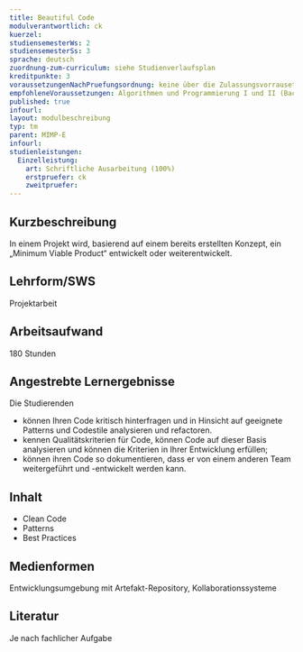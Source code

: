 ```yaml
---
title: Beautiful Code
modulverantwortlich: ck
kuerzel: 
studiensemesterWs: 2
studiensemesterSs: 3
sprache: deutsch
zuordnung-zum-curriculum: siehe Studienverlaufsplan
kreditpunkte: 3
voraussetzungenNachPruefungsordnung: keine über die Zulassungsvorrausetzungen zum Studium hinausgehenden
empfohleneVoraussetzungen: Algorithmen und Programmierung I und II (Bachelor), Softwaretechnik (Bachelor), einschlägige Entwicklungskenntnisse und -erfahrungen in Projekten im Studienschwerpunkt
published: true
infourl: 
layout: modulbeschreibung
typ: tm
parent: MIMP-E
infourl: 
studienleistungen:
  Einzelleistung:
    art: Schriftliche Ausarbeitung (100%)
    erstpruefer: ck
    zweitpruefer: 
---
```


## Kurzbeschreibung
In einem Projekt wird, basierend auf einem bereits erstellten Konzept, ein „Minimum Viable Product“ entwickelt oder weiterentwickelt.

## Lehrform/SWS
Projektarbeit

## Arbeitsaufwand
180 Stunden

## Angestrebte Lernergebnisse

Die Studierenden

- können Ihren Code kritisch hinterfragen und in Hinsicht auf geeignete Patterns und Codestile analysieren und refactoren.
- kennen Qualitätskriterien für Code, können Code auf dieser Basis analysieren und können die Kriterien in Ihrer Entwicklung erfüllen;
- können ihren Code so dokumentieren, dass er von einem anderen Team weitergeführt und -entwickelt werden kann.


## Inhalt

* Clean Code
* Patterns
* Best Practices

## Medienformen
Entwicklungsumgebung mit Artefakt-Repository, Kollaborationssysteme

## Literatur
Je nach fachlicher Aufgabe
